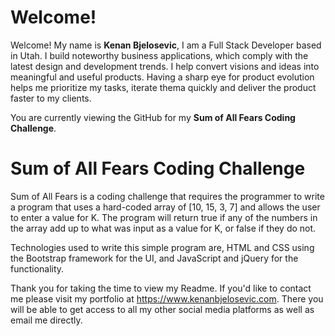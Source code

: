 # Welcome!

Welcome! My name is **Kenan Bjelosevic**, I am a Full Stack Developer based in Utah. I build noteworthy business applications, which comply with the latest design and development trends. I help convert visions and ideas into meaningful and useful products. Having a sharp eye for product evolution helps me prioritize my tasks, iterate thema quickly and deliver the product faster to my clients.

You are currently viewing the GitHub for my **Sum of All Fears Coding  Challenge**. 

# Sum of All Fears Coding Challenge
Sum of All Fears is a coding challenge that requires the programmer to write a program that uses a hard-coded array of [10, 15, 3, 7] and allows the user to enter a value for K. The program will return true if any of the numbers in the array add up to what was input  as a value for K, or false if they do not.

Technologies used to write this simple program are, HTML and CSS using the Bootstrap framework for the UI, and JavaScript and jQuery for the functionality.

Thank you for taking the time to view my Readme. If you'd like to contact me please visit my portfolio at https://www.kenanbjelosevic.com. There you will be able to get access to all my other social media platforms as well as email me directly.
